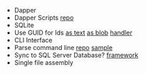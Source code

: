 - Dapper
- Dapper Scripts [repo](https://github.com/null511/Dapper.Scripts)
- SQLite
- Use GUID for Ids 
[as text](https://www.kittell.net/code/auto-increment-auto-generate-guid)
[as blob](https://github.com/DapperLib/Dapper/issues/718#issuecomment-787093349)
[handler](https://github.com/DapperLib/Dapper/issues/718#issuecomment-298122326) 
- CLI Interface
- Parse command line 
[repo](https://github.com/commandlineparser/commandline)
[sample](https://makolyte.com/csharp-parsing-commands-and-arguments-in-a-console-app/)
- Sync to SQL Server Database? [framework](https://github.com/sqlite-sync/SQLite-sync.com)
- Single file assembly